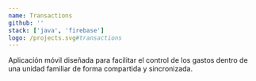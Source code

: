 ```yaml
---
name: Transactions
github: ''
stack: ['java', 'firebase']
logo: /projects.svg#transactions
---
```


Aplicación móvil diseñada para facilitar el control de los gastos dentro de una
unidad familiar de forma compartida y sincronizada.
